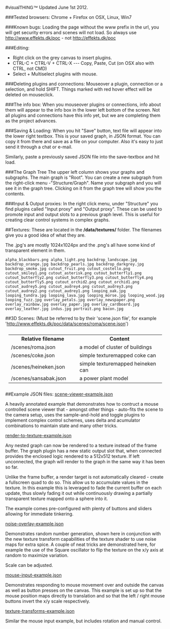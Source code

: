 <link href="style.css" rel="stylesheet"></link>

#<span style="font-family: 'Exo', sans-serif;">visualTHING&#8482;</span>
Updated June 1st 2012.

###Tested browsers:
Chrome + Firefox on OSX, Linux, Win7
		
###Known bugs:
Loading the page without the www prefix in the url, you will get security errors
and scenes will not load. So always use http://www.effekts.dk/poc - not http://effekts.dk/poc
  
###Editing:
- Right click on the grey canvas to insert plugins.
- CTRL-C + CTRL-V + CTRL-X --- Copy, Paste, Cut (on OSX also with CTRL, not CMD)
- Select + Multiselect plugins with mouse.

###Deleting plugins and connections:
Mouseover a plugin, connection or a selection, and hold SHIFT.
Things marked with red hover effect will be deleted on mouseclick.


###The info box:
When you mouseover plugins or connections, info about them will appear to the info box
in the lower left bottom of the screen. Not all plugins and connections have this info yet,
but we are completing them as the project advances.

###Saving & Loading:
When you hit "Save" button, text file will appear into the lower right textbox.
This is your saved graph, in JSON format. You can copy it from there and save as a file
on your computer. Also it's easy to just send it through a chat or e-mail.

Similarly, paste a previously saved JSON file into the save-textbox and hit load.


###The Graph Tree
The upper left column shows your graphs and subgraphs. The main graph is "Root". You can create
a new subgraph from the right-click menu -"Structure/Graph". Name your subgraph and you will
see it in the graph tree. Clicking on it from the graph tree will show you the contents.


###Input & Output proxies:
In the right click menu, under "Structure" you find plugins called "Input proxy" and 
"Output proxy". These can be used to promote input and output slots to a previous graph 
level. This is useful for creating clear control systems in complex graphs.


##Textures:
These are located in the **/data/textures/** folder. The filenames give you
a good idea of what they are.

The .jpg's are mostly 1024x1024px and the .png's all have some kind of
transparent element in them.

`
	alpha_blackbars.png
	alpha_light.png
	backdrop_landscape.jpg
	backdrop_orange.jpg
	backdrop_pearls.jpg
	backdrop_darkgrey.jpg
	backdrop_smoke.jpg
	cutout_fruit.png
	cutout_costello.png
	cutout_smiley1.png
	cutout_asterisk.png
	cutout_butterfly1.png
	cutout_butterfly2.png
	cutout_butterfly3.png
	cutout_butterfly4.png
	cutout_butterfly5.png
	cutout_orchid2.png
	cutout_orchid1.png
	cutout_audrey5.png
	cutout_audrey4.png
	cutout_audrey3.png
	cutout_audrey2.png
	cutout_audrey1.png
	looping_oak.jpg
	looping_tundra.jpg
	looping_lava.jpg
	looping_morse.jpg
	looping_wood.jpg
	looping_fuzz.jpg
	overlay_petals.jpg
	overlay_newspaper.png
	overlay_rainbow.jpg
	overlay_paper.jpg
	overlay_cardboard.jpg
	overlay_leather.jpg
	indus.jpg
	portrait.png
	bacon.jpg
`
 
##3D Scenes:
(Must be referred to by their 'scene.json file', for example
'http://www.effekts.dk/poc/data/scenes/roma/scene.json')

<table style="padding: 10px">
	<tr>
		<td style="width: 200px; text-align: center"><b>Relative filename</b></td>
		<td style="text-align: center"><b>Content</b></td>
	</tr>
	<tr>
		<td>/scenes/roma.json</td>
		<td>a model of cluster of buildings</td>
	</tr>
	<tr>
		<td>/scenes/coke.json</td>
		<td>simple texturemapped coke can</td>
	</tr>
	<tr>
		<td>/scenes/heineken.json</td>
		<td>simple texturemapped heineken can</td>
	</tr>
	<tr>
		<td>/scenes/sansabak.json</td>
		<td>a power plant model</td>
	</tr>
</table>

  
##Example JSON files:
<a href="examples/scene-viewer-example.json">scene-viewer-example.json</a>

A heavily annotated example that demonstrates how to contruct a mouse controlled
scene viewer that - amongst other things - auto-fits the scene to the camera setup,
uses the sample-and-hold and toggle plugins to implement complex control 
schemes, uses delta and acumulator combinations to maintain state and many other
tricks.
 
<a href="examples/render-to-texture-example.json">render-to-texture-example.json</a>

Any nested graph can now be rendered to a texture instead of the frame
buffer. The graph plugin has a new static output slot that, when
connected provides the enclosed logic rendered to a 512x512 texture. If
left unconnected, the graph will render to the graph in the same way it
has been so far.

Unlike the frame buffer, a render target is not automatically cleared -
create a fullscreen quad to do so. This allow us to accumulate values in
the texture. In this example this is leveraged to fade the current
buffer on each update, thus slowly fading it out while continuously
drawing a partially transparent texture mapped onto a sphere into it.

The example comes pre-configured with plenty of buttons and sliders
allowing for immediate tinkering.


<a href="examples/noise-overlay-example.json">noise-overlay-example.json</a>

Demonstrates random number generation, shown here in conjunction with
the new texture transform capabilities of the texture shader to use
noise maps for extra spice. A couple of neat tricks are demonstrated
here, for example the use of the Square oscillator to flip the texture
on the x/y axis at random to maximize variation.

Scale can be adjusted.

<a href="examples/mouse-input-example.json">mouse-input-example.json</a>

Demonstrates responding to mouse movement over and outside the canvas as
well as button presses on the canvas. This example is set up so that the
mouse position maps directly to translation and so that the left / right
mouse buttons invert the x/y scale respectively.


<a href="examples/texture-transforms-example.json">texture-transforms-example.json</a>

Similar the mouse input example, but includes rotation and manual control.
